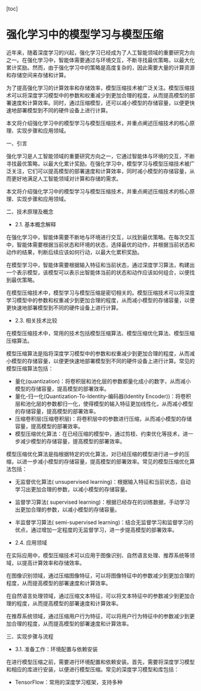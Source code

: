 
[toc]                    
                
                
强化学习中的模型学习与模型压缩
==================

近年来，随着深度学习的兴起，强化学习已经成为了人工智能领域的重要研究方向之一。在强化学习中，智能体需要通过与环境交互，不断寻找最优策略，以最大化累计奖励。然而，由于强化学习中的策略是高度复杂的，因此需要大量的计算资源和存储空间来存储和计算。

为了提高强化学习的计算效率和存储效率，模型压缩技术被广泛关注。模型压缩技术可以将深度学习模型中的参数和权重减少到更加合理的程度，从而提高模型的部署速度和计算效率。同时，通过压缩模型，还可以减小模型的存储容量，以便更快速地部署模型到不同的硬件设备上进行计算。

本文将介绍强化学习中的模型学习与模型压缩技术，并重点阐述压缩技术的核心原理、实现步骤和应用领域。

一、引言

强化学习是人工智能领域的重要研究方向之一，它通过智能体与环境的交互，不断寻找最优策略，以最大化累计奖励。在强化学习中，模型学习与模型压缩技术被广泛关注，它们可以提高模型的部署速度和计算效率，同时减小模型的存储容量，从而更好地满足人工智能领域对计算和存储的需求。

本文将介绍强化学习中的模型学习与模型压缩技术，并重点阐述压缩技术的核心原理、实现步骤和应用领域。

二、技术原理及概念

- 2.1. 基本概念解释

在强化学习中，智能体需要不断地与环境进行交互，以找到最优策略。在每次交互中，智能体需要根据当前状态和环境的状态，选择最优的动作，并根据当前状态和动作的结果，判断后续应该如何行动，以最大化累积奖励。

在模型学习中，智能体需要根据输入特征和当前状态，通过深度学习算法，构建出一个表示模型，该模型可以表示出智能体当前的状态和动作应该如何组合，以便找到最优策略。

在模型压缩技术中，模型学习与模型压缩是密切相关的。模型压缩技术可以将深度学习模型中的参数和权重减少到更加合理的程度，从而减小模型的存储容量，以便更快速地部署模型到不同的硬件设备上进行计算。

- 2.3. 相关技术比较

在模型压缩技术中，常用的技术包括模型压缩算法、模型压缩优化算法、模型压缩压缩算法。

模型压缩算法是指将深度学习模型中的参数和权重减少到更加合理的程度，从而减小模型的存储容量，以便更快速地部署模型到不同的硬件设备上进行计算。常见的模型压缩算法包括：

- 量化(quantization)：将卷积层和池化层的参数都量化成小的数字，从而减小模型的存储容量，提高模型的部署效率。
- 量化-归一化(Quantization-To-Identity-编码器(Identity Encoder))：将卷积层和池化层的参数都归一化，使得模型的输入特征更加线性化，从而减小模型的存储容量，提高模型的部署效率。
- 压缩卷积层(压缩卷积层)：将卷积层中的参数进行压缩，从而减小模型的存储容量，提高模型的部署效率。
- 模型压缩优化算法：在已经压缩的模型中，通过剪枝、约束优化等技术，进一步减少模型的存储容量，提高模型的部署效率。

模型压缩优化算法是指根据特定的优化算法，对已经压缩的模型进行进一步的压缩，以进一步减小模型的存储容量，提高模型的部署效率。常见的模型压缩优化算法包括：

- 无监督优化算法( unsupervised learning)：根据输入特征和当前状态，自动学习出更加合理的参数，以减小模型的存储容量。
- 监督学习算法( supervised learning)：根据已经存在的训练数据，手动学习出更加合理的参数，以减小模型的存储容量。
- 半监督学习算法( semi-supervised learning)：结合无监督学习和监督学习的优点，通过增加一定程度的无监督学习，进一步提高模型的部署效率。

- 2.4. 应用领域

在实际应用中，模型压缩技术可以应用于图像识别、自然语言处理、推荐系统等领域，以提高计算效率和存储效率。

在图像识别领域，通过压缩图像特征，可以将图像特征中的参数减少到更加合理的程度，从而提高模型的部署速度和计算效率。

在自然语言处理领域，通过压缩文本特征，可以将文本特征中的参数减少到更加合理的程度，从而提高模型的部署速度和计算效率。

在推荐系统领域，通过压缩用户行为特征，可以将用户行为特征中的参数减少到更加合理的程度，从而提高模型的部署速度和计算效率。

三、实现步骤与流程

- 3.1. 准备工作：环境配置与依赖安装

在进行模型压缩之前，需要进行环境配置和依赖安装。首先，需要将深度学习模型和相应的库进行安装，以便进行模型压缩。常见的深度学习模型和库包括：

- TensorFlow：常用的深度学习框架，支持多种

